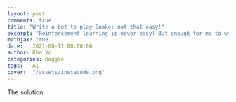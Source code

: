 ```yaml
---
layout: post
comments: true
title: "Write a bot to play Snake: not that easy!"
excerpt: "Reinforcement learning is never easy! But enough for me to win rank 9/875!"
mathjax: true
date:   2021-08-11 00:00:00
author: Kha Vo
categories: Kaggle
tags:	AI
cover:  "/assets/instacode.png"
---
```


The solution.
